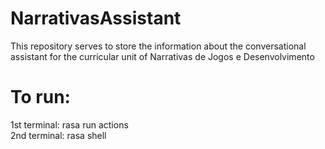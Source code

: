 # NarrativasAssistant
This repository serves to store the information about the conversational assistant for the curricular unit of Narrativas de Jogos e Desenvolvimento
# To run: 
1st terminal: rasa run actions  
2nd terminal: rasa shell
